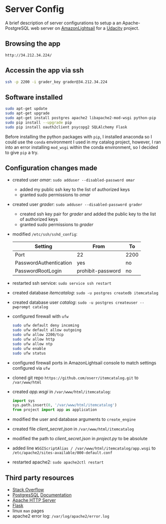# Server Config

A brief description of server configurations to setup a an Apache-PostgreSQL web server on [AmazonLightsail][1] for a [Udacity][2] project.

## Browsing the app

```
http://34.212.34.224/
```

## Accessin the app via ssh

```bash
ssh -p 2200 -i grader_key grader@34.212.34.224
```

## Software installed

```bash
sudo apt-get update
sudo apt-get upgrade
sudo apt-get install postgres apache2 libapache2-mod-wsgi python-pip
sudo pip install --upgrade pip
sudo pip install oauth2client psycopg2 SQLAlchemy Flask
```

Before installing the python packages with `pip`, I installed anaconda so I could use the `conda` environment I used in my catalog project, however, I ran into an error installing `mod_wsgi` within the conda environment, so I decided to give `pip` a try.

## Configuration changes made

* created user *omar*: `sudo adduser --disabled-password omar`
    * added my public ssh key to the list of authorized keys
    * granted sudo permissions to *omar*
* created user *grader*: `sudo adduser --disabled-password grader`
    * created ssh key pair for *grader* and added the public key to the list of authorized keys
    * granted sudo permissions to *grader*
* modified `/etc/ssh/sshd_config`:

    | Setting                | From              | To  |
    | ---------------------- | ----------------- | --- |
    | Port                   | 22                | 2200|
    | PasswordAuthentication | yes               | no  |
    | PasswordRootLogin      | prohibit-password | no  |

* restarted ssh service: `sudo service ssh restart`
* created database *itemcatalog*: `sudo -u postgres createdb itemcatalog`
* created database user *catalog*: `sudo -u postgres createuser --pwprompt catalog`
* configured firewall with `ufw`
    ```bash
    sudo ufw default deny incoming
    sudo ufw default allow outgoing
    sudo ufw allow 2200/tcp
    sudo ufw allow http
    sudo ufw allow ntp
    sudo ufw enable
    sudo ufw status
    ```
* configured firewall ports in AmazonLightsail console to match settings configured via `ufw`
* cloned git repo `https://github.com/oserr/itemcatalog.git` to `/var/www/html`
* created *app.wsgi* in `/var/www/html/itemcatalog`:
    ```python
    import sys
    sys.path.insert(0, '/var/www/html/itemcatalog')
    from project import app as application
    ```
* modified the user and database arguments to `create_engine`
* created file *client_secret.json* in `/var/www/html/itemcatalog`
* modified the path to *client_secret.json* in *project.py* to be absolute
* added line `WSGIScriptAlias / /var/www/html/itemcatalog/app.wsgi` to `/etc/apache2/sites-available/000-default.conf`
* restarted apache2: `sudo apache2ctl restart`

## Third party resources

* [Stack Overflow][3]
* [PostgresSQL][4] [Documentation][5]
* [Apache HTTP Server][6]
* [Flask][7]
* linux `man` pages
* apache2 error log: `/var/log/apache2/error.log`

[1]: https://amazonlightsail.com/
[2]: https://www.udacity.com/
[3]: https://stackoverflow.com/
[4]: https://www.postgresql.org/
[5]: https://www.postgresql.org/docs/current/static/index.html
[6]: https://httpd.apache.org/
[7]: http://flask.pocoo.org/docs/0.12/deploying/mod_wsgi

